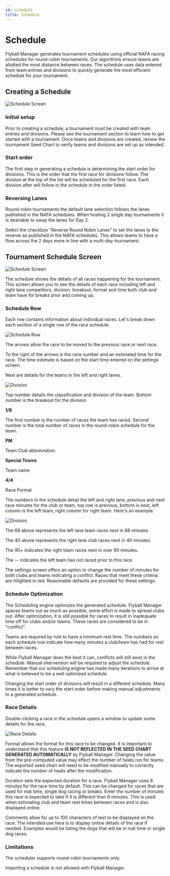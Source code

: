 ```yaml
---
id: schedule
title: Schedule
---
```


# Schedule

Flyball Manager generates tournament schedules using official NAFA racing schedules for round-robin tournaments. Our algorithms ensure teams are allotted the most distance between races. The schedule uses data entered from team entries and divisions to quickly generate the most efficient schedule for your tournament.

## Creating a Schedule

![Schedule Screen](/img/schedule-create.svg)

### Initial setup

Prior to creating a schedule, a tournament must be created with team entries and divisions. Please see the tournament section to learn how to get started with a tournament. Once teams and divisions are created, review the tournament Seed Chart to verify teams and divisions are set up as intended.

### Start order

The first step in generating a schedule is determining the start order for divisions. This is the order that the first race for divisions follow. The division at the top of the list will be scheduled for the first race. Each division after will follow in the schedule in the order listed.

### Reversing Lanes

Round-robin tournaments the default lane selection follows the lanes published in the NAFA schedules. When hosting 2 single day tournaments it is desirable to swap the lanes for Day 2.

Select the checkbox "Reverse Round Robin Lanes" to set the lanes to the reverse as published in the NAFA schedules. This allows teams to have a flow across the 2 days more in line with a multi-day tournament.

## Tournament Schedule Screen

![Schedule Screen](/img/schedule-screen.svg)

The schedule shows the details of all races happening for the tournament. This screen allows you to see the details of each race including left and right lane competitors, division, breakout, format and time both club and team have for breaks prior and coming up.

### Schedule Row

Each row contains information about individual races. Let's break down each section of a single row of the race schedule.

![Schedule Row](/img/schedule-row.svg)

The arrows allow the race to be moved to the previous race or next race.

To the right of the arrows is the race number and an estimated time for the race. The time estimate is based on the start time entered on the settings screen.

Next are details for the teams in the left and right lanes.

![Division](/img/schedule-division.svg)

Top number details the classification and division of the team. Bottom number is the breakout for the division.

**1/8**

The first number is the number of races the team has raced. Second number is the total number of races in the round-robin schedule for the team.

**PM**

Team Club abbreviation.

**Special Teams**

Team name

**4/4**

Race Format

The numbers in the schedule detail the left and right lane, previous and next race minutes for the club or team, top row is previous, bottom is next, left column is the left team, right column for right team. Here's an example.

![Division](/img/schedule-prev-next.svg)

The 68 above represents the left lane team races next in 68 minutes.

The 40 above represents the right lane club races next in 40 minutes.

The 90+ indicates the right team races next in over 90 minutes.

The -- indicates the left team has not raced prior to this race.

The settings screen offers an option to change the number of minutes for both clubs and teams indicating a conflict. Races that meet these criteria are hilighted in red. Reasonable defaults are provided for these settings.

### Schedule Optimization

The Scheduling engine optimizes the generated schedule. Flyball Manager spaces teams out as much as possible, some effort is made to spread clubs out. After optimization, it is still possible for races to result in inadequate time off for clubs and/or teams. These races are considered to be in "conflict".

Teams are required by rule to have a minimum rest time. The numbers on each schedule row indicate how many minutes a club/team has had for rest between races.

While Flyball Manager does the best it can, conflicts will still exist in the schedule. Manual intervention will be required to adjust the schedule. Remember that our scheduling engine has made many iterations to arrive at what is believed to be a well optimized schedule.

Changing the start order of divisions will result in a different schedule. Many times it is better to vary the start order before making manual adjustments to a generated schedule.

### Race Details

Double-clicking a race in the schedule opens a window to update some details for the race.

![Race Details](/img/schedule-race-details.svg)

Format allows the format for this race to be changed. It is important to understand that this feature **IS NOT REFLECTED IN THE SEED CHART GENERATED AUTOMATICALLY** by Flyball Manager. Changing the value from the pre-computed value may effect the number of heats run for teams. The exported seed chart will need to be modified manually to correctly indicate the number of heats after the modification.

Duration sets the expected duration for a race. Flyball Manager uses 8 minutes for the race time by default. This can be changed for races that are used for mat time, single dog racing or breaks. Enter the number of minutes this race is expected to take if it is different than 8 minutes. This is used when estimating club and team rest times between races and is also displayed online.

Comments allow for up to 100 characters of text to be displayed on the race. The intended use here is to display online details of the race if needed. Examples would be listing the dogs that will be in mat time or single dog races.

### Limitations

The scheduler supports round-robin tournaments only.

Importing a schedule is not allowed with Flyball Manager.
